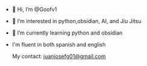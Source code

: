 - 👋 Hi, I’m @Goofv1
- 👀 I’m interested in python,obsidian, AI, and Jiu Jitsu
- 🌱 I’m currently learning python and obsidian
- I'm fluent in both spanish and english


  My contact:
  juanjosefg01@gmail.com



